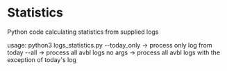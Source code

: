 # Statistics
Python code calculating statistics from supplied logs

usage: python3 logs_statistics.py
--today_only 	-> process only log from today
--all 		-> process all avbl logs
no args		-> process all avbl logs with the exception of today's log

